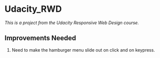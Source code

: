 # Udacity_RWD
_This is a project from the Udacity Responsive Web Design course._ 

## Improvements Needed
1. Need to make the hamburger menu slide out on click and on keypress.

